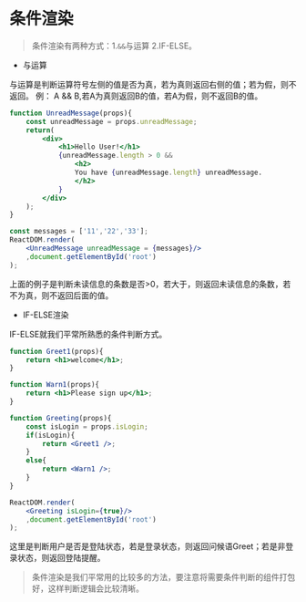 # 条件渲染

>条件渲染有两种方式：1.`&&`与运算 2.IF-ELSE。

- 与运算

与运算是判断运算符号左侧的值是否为真，若为真则返回右侧的值；若为假，则不返回。
例： A && B,若A为真则返回B的值，若A为假，则不返回B的值。

``` jsx
function UnreadMessage(props){
	const unreadMessage = props.unreadMessage;
	return(
		<div>
			<h1>Hello User!</h1>
			{unreadMessage.length > 0 &&
				<h2>
				You have {unreadMessage.length} unreadMessage.
				</h2>
			}
		</div>
	);
}

const messages = ['11','22','33'];
ReactDOM.render(
	<UnreadMessage unreadMessage = {messages}/>
	,document.getElementById('root')
);
```

上面的例子是判断未读信息的条数是否>0，若大于，则返回未读信息的条数，若不为真，则不返回后面的值。


- IF-ELSE渲染

IF-ELSE就我们平常所熟悉的条件判断方式。

``` jsx
function Greet1(props){
	return <h1>welcome</h1>;
}

function Warn1(props){
	return <h1>Please sign up</h1>;
}

function Greeting(props){
	const isLogin = props.isLogin;
	if(isLogin){
		return <Greet1 />;
	}
	else{
		return <Warn1 />;
	}
}

ReactDOM.render(
	<Greeting isLogin={true}/>
	,document.getElementById('root')
);
```

这里是判断用户是否是登陆状态，若是登录状态，则返回问候语Greet；若是非登录状态，则返回登陆提醒。

>条件渲染是我们平常用的比较多的方法，要注意将需要条件判断的组件打包好，这样判断逻辑会比较清晰。
